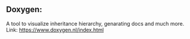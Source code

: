 ## Doxygen:
A tool to visualize inheritance hierarchy, genarating docs and much more. Link: https://www.doxygen.nl/index.html
